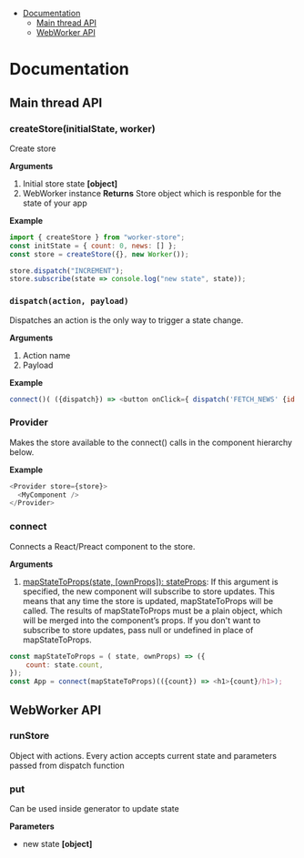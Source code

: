 <!-- START doctoc generated TOC please keep comment here to allow auto update -->
<!-- DON'T EDIT THIS SECTION, INSTEAD RE-RUN doctoc TO UPDATE -->


- [Documentation](#documentation)
  - [Main thread API](#main-thread-api)
  - [WebWorker API](#webworker-api)

<!-- END doctoc generated TOC please keep comment here to allow auto update -->

# Documentation

##  Main thread API

### createStore(initialState, worker)

Create store

**Arguments**

1. Initial store state **[object]**
2. WebWorker instance
   **Returns**
   Store object which is responble for the state of your app

**Example**

```js
import { createStore } from "worker-store";
const initState = { count: 0, news: [] };
const store = createStore({}, new Worker());

store.dispatch("INCREMENT");
store.subscribe(state => console.log("new state", state));
```

### `dispatch(action, payload)`

Dispatches an action is the only way to trigger a state change.

**Arguments**

1. Action name
2. Payload

**Example**

```js
connect()( ({dispatch}) => <button onClick={ dispatch('FETCH_NEWS' {id: 10})} )
```

### Provider

Makes the store available to the connect() calls in the component hierarchy below.

**Example**

```js
<Provider store={store}>
  <MyComponent />
</Provider>
```

### connect

Connects a React/Preact component to the store.

**Arguments**

1. [mapStateToProps(state, [ownProps]): stateProps](Function): If this argument is specified, the new component will subscribe to store updates. This means that any time the store is updated, mapStateToProps will be called. The results of mapStateToProps must be a plain object, which will be merged into the component’s props. If you don't want to subscribe to store updates, pass null or undefined in place of mapStateToProps.

```js
const mapStateToProps = ( state, ownProps) => ({
    count: state.count,
});
const App = connect(mapStateToProps)(({count}) => <h1>{count}/h1>);
```

## WebWorker API

### runStore

Object with actions. Every action accepts current state and parameters passed from dispatch function

### put

Can be used inside generator to update state

**Parameters**

* new state **[object]**
